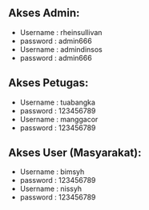 ## Akses Admin:

- Username : rheinsullivan
- password : admin666
- Username : admindinsos
- password : admin666

## Akses Petugas:

- Username : tuabangka
- password : 123456789
- Username : manggacor
- password : 123456789

## Akses User (Masyarakat):

- Username : bimsyh
- password : 123456789
- Username : nissyh
- password : 123456789

